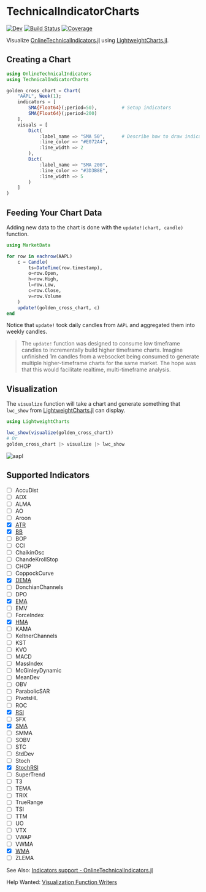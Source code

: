 # TechnicalIndicatorCharts

[![Dev](https://img.shields.io/badge/docs-dev-blue.svg)](https://g-gundam.github.io/TechnicalIndicatorCharts.jl/dev/)
[![Build Status](https://github.com/g-gundam/TechnicalIndicatorCharts.jl/actions/workflows/CI.yml/badge.svg?branch=main)](https://github.com/g-gundam/TechnicalIndicatorCharts.jl/actions/workflows/CI.yml?query=branch%3Amain)
[![Coverage](https://codecov.io/gh/g-gundam/TechnicalIndicatorCharts.jl/branch/main/graph/badge.svg)](https://codecov.io/gh/g-gundam/TechnicalIndicatorCharts.jl)

Visualize
[OnlineTechnicalIndicators.jl](https://github.com/femtotrader/OnlineTechnicalIndicators.jl) using
[LightweightCharts.jl](https://github.com/bhftbootcamp/LightweightCharts.jl).

## Creating a Chart

```julia
using OnlineTechnicalIndicators
using TechnicalIndicatorCharts

golden_cross_chart = Chart(
    "AAPL", Week(1);
    indicators = [
        SMA{Float64}(;period=50),         # Setup indicators
        SMA{Float64}(;period=200)
    ],
    visuals = [
        Dict(
            :label_name => "SMA 50",      # Describe how to draw indicators
            :line_color => "#E072A4",
            :line_width => 2
        ),
        Dict(
            :label_name => "SMA 200",
            :line_color => "#3D3B8E",
            :line_width => 5
        )
    ]
)
```

## Feeding Your Chart Data

Adding new data to the chart is done with the `update!(chart, candle)` function.

```julia
using MarketData

for row in eachrow(AAPL)
    c = Candle(
        ts=DateTime(row.timestamp),
        o=row.Open,
        h=row.High,
        l=row.Low,
        c=row.Close,
        v=row.Volume
    )
    update!(golden_cross_chart, c)
end
```

Notice that `update!` took daily candles from `AAPL` and aggregated them into weekly candles.

> The `update!` function was designed to consume low timeframe candles to incrementally build higher timeframe charts.  Imagine unfinished 1m candles from a websocket being consumed to generate multiple higher-timeframe charts for the same market.  The hope was that this would facilitate realtime, multi-timeframe analysis.

## Visualization

The `visualize` function will take a chart and generate something that `lwc_show` from [LightweightCharts.jl](https://github.com/bhftbootcamp/LightweightCharts.jl) can display.

```julia
using LightweightCharts

lwc_show(visualize(golden_cross_chart))
# Or
golden_cross_chart |> visualize |> lwc_show
```

![aapl](https://raw.githubusercontent.com/g-gundam/TechnicalIndicatorCharts.jl/refs/heads/main/lwc_show.png)

## Supported Indicators

- [ ] AccuDist
- [ ] ADX
- [ ] ALMA
- [ ] AO
- [ ] Aroon
- [x] [ATR](https://www.tradingview.com/support/solutions/43000501823-average-true-range-atr/)
- [x] [BB](https://www.tradingview.com/support/solutions/43000501840-bollinger-bands-bb/)
- [ ] BOP
- [ ] CCI
- [ ] ChaikinOsc
- [ ] ChandeKrollStop
- [ ] CHOP
- [ ] CoppockCurve
- [x] [DEMA](https://www.tradingview.com/support/solutions/43000589132-double-exponential-moving-average-ema/)
- [ ] DonchianChannels
- [ ] DPO
- [x] [EMA](https://www.tradingview.com/support/solutions/43000592270-exponential-moving-average/)
- [ ] EMV
- [ ] ForceIndex
- [x] [HMA](https://www.tradingview.com/support/solutions/43000589149-hull-moving-average/)
- [ ] KAMA
- [ ] KeltnerChannels
- [ ] KST
- [ ] KVO
- [ ] MACD
- [ ] MassIndex
- [ ] McGinleyDynamic
- [ ] MeanDev
- [ ] OBV
- [ ] ParabolicSAR
- [ ] PivotsHL
- [ ] ROC
- [x] [RSI](https://www.tradingview.com/support/solutions/43000502338-relative-strength-index-rsi/)
- [ ] SFX
- [x] [SMA](https://www.tradingview.com/support/solutions/43000696841-simple-moving-average/)
- [ ] SMMA
- [ ] SOBV
- [ ] STC
- [ ] StdDev
- [ ] Stoch
- [x] [StochRSI](https://www.tradingview.com/support/solutions/43000502333-stochastic-rsi-stoch-rsi/)
- [ ] SuperTrend
- [ ] T3
- [ ] TEMA
- [ ] TRIX
- [ ] TrueRange
- [ ] TSI
- [ ] TTM
- [ ] UO
- [ ] VTX
- [ ] VWAP
- [ ] VWMA
- [x] [WMA](https://www.tradingview.com/support/solutions/43000594680-weighted-moving-average/)
- [ ] ZLEMA

See Also:  [Indicators support - OnlineTechnicalIndicators.jl](https://femtotrader.github.io/OnlineTechnicalIndicators.jl/dev/indicators_support/)

Help Wanted:  [Visualization Function Writers](https://g-gundam.github.io/TechnicalIndicatorCharts.jl/dev/indicators/)
